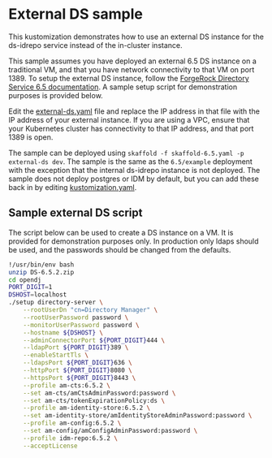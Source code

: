 # External DS sample

This kustomization demonstrates how to use an external DS instance for the ds-idrepo service
instead of the in-cluster instance.

This sample assumes you have deployed an external 6.5 DS instance on a traditional VM, and that
you have network connectivity to that VM on port 1389. To setup the external DS instance,
follow the [ForgeRock Directory Service 6.5 documentation](https://backstage.forgerock.com/docs/ds/6.5). A sample
setup script for demonstration purposes is provided below.

Edit the [external-ds.yaml](external-ds.yaml) file and replace the IP address in that file with the IP address
of your external instance. If you are using a VPC, ensure that your Kubernetes cluster has connectivity to
that IP address, and that port 1389 is open.

The sample can be deployed using `skaffold -f skaffold-6.5.yaml -p external-ds dev`. The sample is the same as the `6.5/example` deployment
with the exception that the internal ds-idrepo instance is not deployed. The
sample does not deploy postgres or IDM by default, but you can add these back in by editing [kustomization.yaml](kustomization.yaml).


## Sample external DS script

The script below can be used to create a DS instance on a VM. It is provided for demonstration purposes only. In production
only ldaps should be used, and the passwords should be changed from the defaults.

```bash
!/usr/bin/env bash
unzip DS-6.5.2.zip
cd opendj
PORT_DIGIT=1
DSHOST=localhost
./setup directory-server \
    --rootUserDn "cn=Directory Manager" \
    --rootUserPassword password \
    --monitorUserPassword password \
    --hostname ${DSHOST} \
    --adminConnectorPort ${PORT_DIGIT}444 \
    --ldapPort ${PORT_DIGIT}389 \
    --enableStartTls \
    --ldapsPort ${PORT_DIGIT}636 \
    --httpPort ${PORT_DIGIT}8080 \
    --httpsPort ${PORT_DIGIT}8443 \
    --profile am-cts:6.5.2 \
    --set am-cts/amCtsAdminPassword:password \
    --set am-cts/tokenExpirationPolicy:ds \
    --profile am-identity-store:6.5.2 \
    --set am-identity-store/amIdentityStoreAdminPassword:password \
    --profile am-config:6.5.2 \
    --set am-config/amConfigAdminPassword:password \
    --profile idm-repo:6.5.2 \
    --acceptLicense
```
